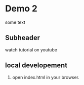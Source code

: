 # Demo 2

some text

## Subheader

watch tutorial on youtube

## local developement

1. open index.html in your browser.
